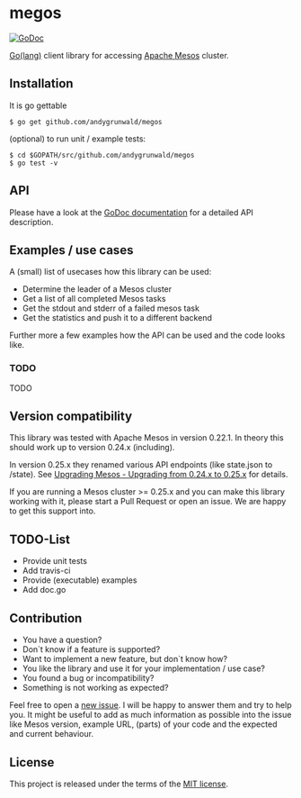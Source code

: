 # megos

[![GoDoc](https://godoc.org/github.com/andygrunwald/megos?status.svg)](https://godoc.org/github.com/andygrunwald/megos)

[Go(lang)](https://golang.org/) client library for accessing [Apache Mesos](http://mesos.apache.org/) cluster.

## Installation

It is go gettable

    $ go get github.com/andygrunwald/megos

(optional) to run unit / example tests:

    $ cd $GOPATH/src/github.com/andygrunwald/megos
    $ go test -v

## API

Please have a look at the [GoDoc documentation](https://godoc.org/github.com/andygrunwald/megos) for a detailed API description.

## Examples / use cases

A (small) list of usecases how this library can be used:

* Determine the leader of a Mesos cluster
* Get a list of all completed Mesos tasks
* Get the stdout and stderr of a failed mesos task
* Get the statistics and push it to a different backend

Further more a few examples how the API can be used and the code looks like.

### TODO

TODO

## Version compatibility

This library was tested with Apache Mesos in version 0.22.1.
In theory this should work up to version 0.24.x (including).

In version 0.25.x they renamed various API endpoints (like state.json to /state).
See [Upgrading Mesos - Upgrading from 0.24.x to 0.25.x](http://mesos.apache.org/documentation/latest/upgrades/) for details.

If you are running a Mesos cluster >= 0.25.x and you can make this library working with it, please start a Pull Request or open an issue.
We are happy to get this support into.

## TODO-List

* Provide unit tests
* Add travis-ci
* Provide (executable) examples
* Add doc.go

## Contribution

* You have a question?
* Don`t know if a feature is supported?
* Want to implement a new feature, but don`t know how?
* You like the library and use it for your implementation / use case?
* You found a bug or incompatibility?
* Something is not working as expected?

Feel free to open a [new issue](https://github.com/andygrunwald/megos/issues/new).
I will be happy to answer them and try to help you.
It might be useful to add as much information as possible into the issue like Mesos version, example URL, (parts) of your code and the expected and current behaviour.

## License

This project is released under the terms of the [MIT license](http://en.wikipedia.org/wiki/MIT_License).
